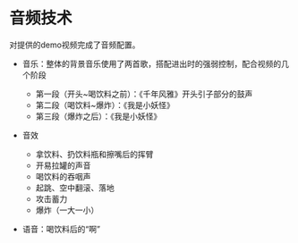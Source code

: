 # 音频技术

对提供的demo视频完成了音频配置。

- 音乐：整体的背景音乐使用了两首歌，搭配进出时的强弱控制，配合视频的几个阶段
  - 第一段（开头~喝饮料之前）：《千年风雅》开头引子部分的鼓声
  - 第二段（喝饮料~爆炸）：《我是小妖怪》
  - 第三段（爆炸之后）：《我是小妖怪》
- 音效
  - 拿饮料、扔饮料瓶和擦嘴后的挥臂
  - 开易拉罐的声音
  - 喝饮料的吞咽声
  - 起跳、空中翻滚、落地
  - 攻击蓄力
  - 爆炸（一大一小）

- 语音：喝饮料后的“啊”